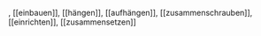 , [[einbauen]], [[hängen]], [[aufhängen]], [[zusammenschrauben]], [[einrichten]], [[zusammensetzen]]